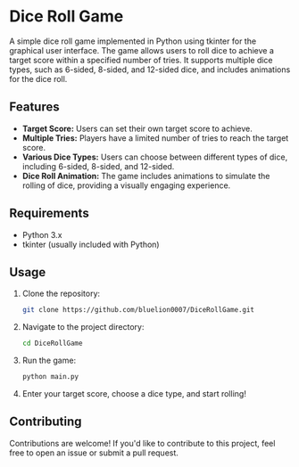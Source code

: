 # Dice Roll Game

A simple dice roll game implemented in Python using tkinter for the graphical user interface. The game allows users to roll dice to achieve a target score within a specified number of tries. It supports multiple dice types, such as 6-sided, 8-sided, and 12-sided dice, and includes animations for the dice roll.

## Features

- **Target Score:** Users can set their own target score to achieve.
- **Multiple Tries:** Players have a limited number of tries to reach the target score.
- **Various Dice Types:** Users can choose between different types of dice, including 6-sided, 8-sided, and 12-sided.
- **Dice Roll Animation:** The game includes animations to simulate the rolling of dice, providing a visually engaging experience.

## Requirements

- Python 3.x
- tkinter (usually included with Python)

## Usage

1. Clone the repository:

    ```sh
    git clone https://github.com/bluelion0007/DiceRollGame.git
    ```

2. Navigate to the project directory:

    ```sh
    cd DiceRollGame
    ```

3. Run the game:

    ```sh
    python main.py
    ```

4. Enter your target score, choose a dice type, and start rolling!


## Contributing

Contributions are welcome! If you'd like to contribute to this project, feel free to open an issue or submit a pull request.



